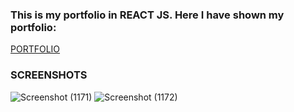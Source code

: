 

### This is my portfolio in REACT JS. Here I have shown my portfolio:

 [PORTFOLIO](https://www.youtube.com/watch?v=c7BjHhZ_rVI) 
 
###  SCREENSHOTS 
 ![Screenshot (1171)](https://user-images.githubusercontent.com/69320890/132137748-8c6dc5d0-3255-48f4-840a-f409585cb84e.png)
![Screenshot (1172)](https://user-images.githubusercontent.com/69320890/132137750-5cc57b01-696c-430f-83cd-d279ef2dc61c.png)

